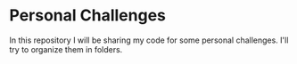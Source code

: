 # Personal Challenges

In this repository I will be sharing my code for some personal challenges. I'll try to organize them in folders.
